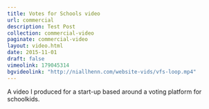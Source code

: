 ```yaml
---
title: Votes for Schools video
url: commercial
description: Test Post
collection: commercial-video
paginate: commercial-video
layout: video.html
date: 2015-11-01
draft: false
vimeolink: 179045314
bgvideolink: "http://niallhenn.com/website-vids/vfs-loop.mp4"
---
```

A video I produced for a start-up based around a voting platform for schoolkids.